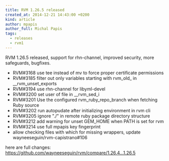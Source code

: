 ```yaml
---
title: RVM 1.26.5 released
created_at: 2014-12-21 14:43:00 +0200
kind: article
author: mpapis
author_full: Michal Papis
tags:
  - releases
  - rvm1
---
```


RVM 1.26.5 released, support for rhn-channel, improved security, more safeguards, bugfixes.

<!-- more -->

- RVM#3168 use tee instead of mv to force proper certificate permissions
- RVM#3185 filter out only variables starting with rvm_old_ in __rvm_unset_exports
- RVM#3194 use rhn-channel for libyml-devel
- RVM#3200 set user of file in __rvm_sed_i
- RVM#3201 Use the configured rvm_ruby_repo_branch when fetching Ruby source
- RVM#3202 run autopudate after initializing environment in rvm cli
- RVM#3205 ignore "./" in remote ruby package directory structure
- RVM#3212 add warning for unset GEM_HOME when PATH is set for rvm
- RVM#3214 use full mpapis key fingerprint
- allow checking files with which for missing wrappers, update wayneeseguin/rvm-capistrano#106

here are full changes:
<https://github.com/wayneeseguin/rvm/compare/1.26.4...1.26.5>
